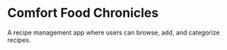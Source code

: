 # Comfort Food Chronicles
A recipe management app where users can browse, add, and categorize recipes. 
